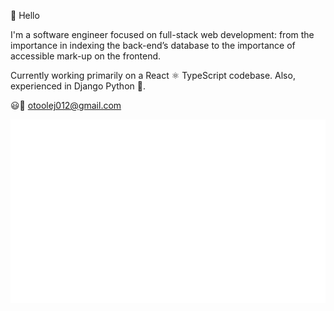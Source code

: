 👋 Hello

I'm a software engineer focused on full-stack web development: from the importance in indexing the back-end’s database to the importance of accessible mark-up on the frontend.

Currently working primarily on a React ⚛️ TypeScript codebase. Also, experienced in Django Python 🐍.

😃💬 otoolej012@gmail.com

![James O'Toole's GitHub Statistics](https://raw.githubusercontent.com/SmileyJames/github-stats/master/generated/overview.svg)
